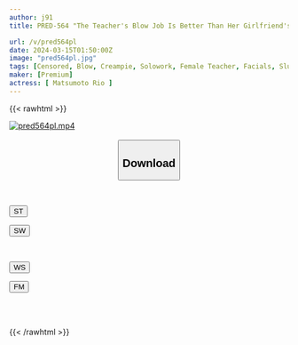 ```yaml
---
author: j91
title: PRED-564 "The Teacher's Blow Job Is Better Than Her Girlfriend's, Isn't It?" - A Female Teacher Who Gives A Follow-up Blow Job To A Student Who Has A Girlfriend - Riho Matsumoto

url: /v/pred564pl
date: 2024-03-15T01:50:00Z
image: "pred564pl.jpg"
tags: [Censored, Blow, Creampie, Solowork, Female Teacher, Facials, Slut	]
maker: [Premium]
actress: [ Matsumoto Rio ]
---
```



{{< rawhtml >}}

<div class="video" data-videoid="Y6prYakJkltpDb">
    <a href="javascript:;">
        <img src="/v/pred564pl/pred564pl.jpg" width="WIDTH" height="HEIGHT" alt="pred564pl.mp4" loading="lazy">
    </a>
</div>

<script type="text/javascript" src="https://j91.asia/asset/on-demand-st.js"></script>

<br>
  <link rel="stylesheet" href="https://j91.asia/asset/bs5.css">
  
  <center>
  <button class="btn btn-primary" type="button" data-bs-toggle="collapse" data-bs-target=".multi-collapse" aria-expanded="false" aria-controls="multiCollapseExample1 multiCollapseExample2"><h2>Download</h2></button></center>
</p>
<div class="row">
  <div class="col">
    <div class="collapse multi-collapse" id="multiCollapseExample1">
      <div class="card card-body">
	      	      <br>
<div class="buttons">  
<p><a href="https://streamtape.to/v/Y6prYakJkltpDb" target="_blank"><button class="btn-hover color-3"><i class="fa fa-download"></i> ST</button></a></p>
<p><a href="https://cdnwish.com/fabwywajy4ur" target="_blank"><button class="btn-hover color-2"><i class="fa fa-download"></i> SW</button></a></p></div>
    </div>
  </div>
</div>
  <div class="col">
    <div class="collapse multi-collapse" id="multiCollapseExample2">
      <div class="card card-body">
	      <br>
<div class="buttons">
<p><a href="javascript:;"><button class="btn-hover color-9"><i class="fa fa-download"></i> WS</button></a></p>
<p><a href="javascript:;"><button class="btn-hover color-8"><i class="fa fa-download"></i> FM</button></a></p></div>
<br><br>
      </div>
    </div>
  </div>
</div>

{{< /rawhtml >}}
